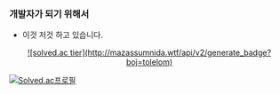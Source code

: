 ### 개발자가 되기 위해서
 - 이것 저것 하고 있습니다.

<p align="center">
  <a href="https://solved.ac/tolelom">
  ![solved.ac tier](http://mazassumnida.wtf/api/v2/generate_badge?boj=tolelom)
  </a>
</p>


[![Solved.ac프로필](http://mazassumnida.wtf/api/v2/generate_badge?boj=tolelom)](https://solved.ac/tolelom)
